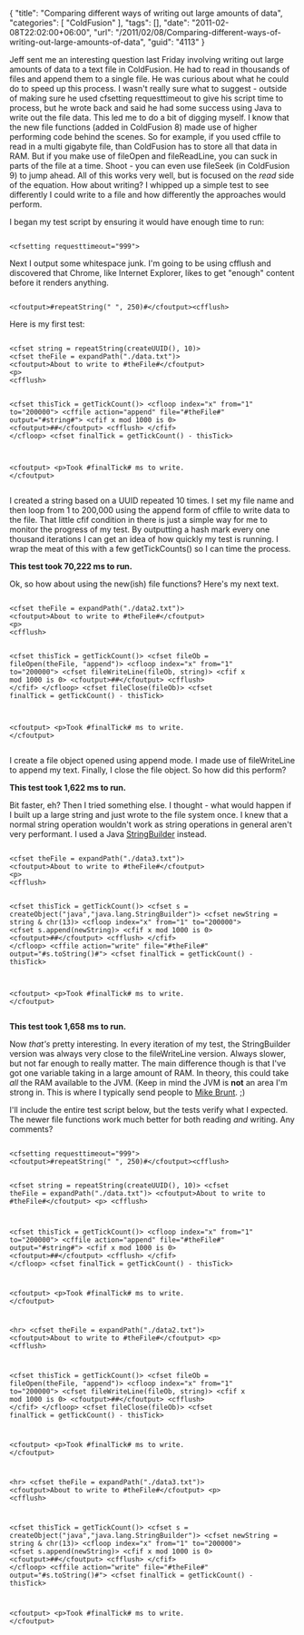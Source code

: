 {
	"title": "Comparing different ways of writing out large amounts of data",
	"categories": [
		"ColdFusion"
	],
	"tags": [],
	"date": "2011-02-08T22:02:00+06:00",
	"url": "/2011/02/08/Comparing-different-ways-of-writing-out-large-amounts-of-data",
	"guid": "4113"
}

Jeff sent me an interesting question last Friday involving writing out large amounts of data to a text file in ColdFusion. He had to read in thousands of files and append them to a single file. He was curious about what he could do to speed up this process. I wasn't really sure what to suggest - outside of making sure he used cfsetting requesttimeout to give his script time to process, but he wrote back and said he had some success using Java to write out the file data. This led me to do a bit of digging myself. I know that the new file functions (added in ColdFusion 8) made use of higher performing code behind the scenes. So for example, if you used cffile to read in a multi gigabyte file, than ColdFusion has to store all that data in RAM. But if you make use of fileOpen and fileReadLine, you can suck in parts of the file at a time. Shoot - you can even use fileSeek (in ColdFusion 9) to jump ahead. All of this works very well, but is focused on the <i>read</i> side of the equation. How about writing? I whipped up a simple test to see differently I could write to a file and how differently the approaches would perform.
<!--more-->
<p>

I began my test script by ensuring it would have enough time to run:

<p>

<code>
&lt;cfsetting requesttimeout="999"&gt;
</code>

<p>

Next I output some whitespace junk. I'm going to be using cfflush and discovered that Chrome, like Internet Explorer, likes to get "enough" content before it renders anything.

<p>

<code>
&lt;cfoutput&gt;#repeatString(" ", 250)#&lt;/cfoutput&gt;&lt;cfflush&gt;
</code>

<p>

Here is my first test:

<p>

<code>
&lt;cfset string = repeatString(createUUID(), 10)&gt;
&lt;cfset theFile = expandPath("./data.txt")&gt;
&lt;cfoutput&gt;About to write to #theFile#&lt;/cfoutput&gt;
&lt;p&gt;
&lt;cfflush&gt;

&lt;cfset thisTick = getTickCount()&gt;
&lt;cfloop index="x" from="1" to="200000"&gt;
	&lt;cffile action="append" file="#theFile#" output="#string#"&gt;
	&lt;cfif x mod 1000 is 0&gt;
		&lt;cfoutput&gt;##&lt;/cfoutput&gt;
		&lt;cfflush&gt;
	&lt;/cfif&gt;
&lt;/cfloop&gt;
&lt;cfset finalTick = getTickCount() - thisTick&gt;

&lt;cfoutput&gt;
	&lt;p&gt;Took #finalTick# ms to write.
&lt;/cfoutput&gt;	
</code>

<p>

I created a string based on a UUID repeated 10 times. I set my file name and then loop from 1 to 200,000 using the append form of cffile to write data to the file. That little cfif condition in there is just a simple way for me to monitor the progress of my test. By outputting a hash mark every one thousand iterations I can get an idea of how quickly my test is running. I wrap the meat of this with a few getTickCounts() so I can time the process. 

<p>

<b>This test took 70,222 ms to run.</b>

<p>

Ok, so how about using the new(ish) file functions? Here's my next text.

<p>

<code>
&lt;cfset theFile = expandPath("./data2.txt")&gt;
&lt;cfoutput&gt;About to write to #theFile#&lt;/cfoutput&gt;
&lt;p&gt;
&lt;cfflush&gt;

&lt;cfset thisTick = getTickCount()&gt;
&lt;cfset fileOb = fileOpen(theFile, "append")&gt;
&lt;cfloop index="x" from="1" to="200000"&gt;
	&lt;cfset fileWriteLine(fileOb, string)&gt;
	&lt;cfif x mod 1000 is 0&gt;
		&lt;cfoutput&gt;##&lt;/cfoutput&gt;
		&lt;cfflush&gt;
	&lt;/cfif&gt;
&lt;/cfloop&gt;
&lt;cfset fileClose(fileOb)&gt;
&lt;cfset finalTick = getTickCount() - thisTick&gt;

&lt;cfoutput&gt;
	&lt;p&gt;Took #finalTick# ms to write.
&lt;/cfoutput&gt;	
</code>

<p>

I create a file object opened using append mode. I made use of fileWriteLine to append my text. Finally, I close the file object. So how did this perform?

<p>

<b>This test took 1,622 ms to run.</b>

<p>

Bit faster, eh? Then I tried something else. I thought - what would happen if I built up a large string and just wrote to the file system once. I knew that a normal string operation wouldn't work as string operations in general aren't very performant. I used a Java <a href="http://download.oracle.com/javase/1.5.0/docs/api/java/lang/StringBuilder.html">StringBuilder</a> instead.

<p>

<code>
&lt;cfset theFile = expandPath("./data3.txt")&gt;
&lt;cfoutput&gt;About to write to #theFile#&lt;/cfoutput&gt;
&lt;p&gt;
&lt;cfflush&gt;

&lt;cfset thisTick = getTickCount()&gt;
&lt;cfset s = createObject("java","java.lang.StringBuilder")&gt;
&lt;cfset newString = string & chr(13)&gt;
&lt;cfloop index="x" from="1" to="200000"&gt;
	&lt;cfset s.append(newString)&gt;
	&lt;cfif x mod 1000 is 0&gt;
		&lt;cfoutput&gt;##&lt;/cfoutput&gt;
		&lt;cfflush&gt;
	&lt;/cfif&gt;
&lt;/cfloop&gt;
&lt;cffile action="write" file="#theFile#" output="#s.toString()#"&gt;
&lt;cfset finalTick = getTickCount() - thisTick&gt;

&lt;cfoutput&gt;
	&lt;p&gt;Took #finalTick# ms to write.
&lt;/cfoutput&gt;	
</code>

<p>

<b>This test took 1,658 ms to run.</b>

<p>

Now <i>that's</i> pretty interesting. In every iteration of my test, the StringBuilder version was always very close to the fileWriteLine version. Always slower, but not far enough to really matter. The main difference though is that I've got one variable taking in a large amount of RAM. In theory, this could take <i>all</i> the RAM available to the JVM. (Keep in mind the JVM is <b>not</b> an area I'm strong in. This is where I typically send people to <a href="http://www.cfwhisperer.com/">Mike Brunt</a>. ;)

<p>

I'll include the entire test script below, but the tests verify what I expected. The newer file functions work much better for both reading <i>and</i> writing. Any comments?

<p>

<code>
&lt;cfsetting requesttimeout="999"&gt;
&lt;cfoutput&gt;#repeatString(" ", 250)#&lt;/cfoutput&gt;&lt;cfflush&gt;

&lt;cfset string = repeatString(createUUID(), 10)&gt;
&lt;cfset theFile = expandPath("./data.txt")&gt;
&lt;cfoutput&gt;About to write to #theFile#&lt;/cfoutput&gt;
&lt;p&gt;
&lt;cfflush&gt;

&lt;cfset thisTick = getTickCount()&gt;
&lt;cfloop index="x" from="1" to="200000"&gt;
	&lt;cffile action="append" file="#theFile#" output="#string#"&gt;
	&lt;cfif x mod 1000 is 0&gt;
		&lt;cfoutput&gt;##&lt;/cfoutput&gt;
		&lt;cfflush&gt;
	&lt;/cfif&gt;
&lt;/cfloop&gt;
&lt;cfset finalTick = getTickCount() - thisTick&gt;

&lt;cfoutput&gt;
	&lt;p&gt;Took #finalTick# ms to write.
&lt;/cfoutput&gt;	

&lt;hr&gt;
&lt;cfset theFile = expandPath("./data2.txt")&gt;
&lt;cfoutput&gt;About to write to #theFile#&lt;/cfoutput&gt;
&lt;p&gt;
&lt;cfflush&gt;

&lt;cfset thisTick = getTickCount()&gt;
&lt;cfset fileOb = fileOpen(theFile, "append")&gt;
&lt;cfloop index="x" from="1" to="200000"&gt;
	&lt;cfset fileWriteLine(fileOb, string)&gt;
	&lt;cfif x mod 1000 is 0&gt;
		&lt;cfoutput&gt;##&lt;/cfoutput&gt;
		&lt;cfflush&gt;
	&lt;/cfif&gt;
&lt;/cfloop&gt;
&lt;cfset fileClose(fileOb)&gt;
&lt;cfset finalTick = getTickCount() - thisTick&gt;

&lt;cfoutput&gt;
	&lt;p&gt;Took #finalTick# ms to write.
&lt;/cfoutput&gt;	

&lt;hr&gt;
&lt;cfset theFile = expandPath("./data3.txt")&gt;
&lt;cfoutput&gt;About to write to #theFile#&lt;/cfoutput&gt;
&lt;p&gt;
&lt;cfflush&gt;

&lt;cfset thisTick = getTickCount()&gt;
&lt;cfset s = createObject("java","java.lang.StringBuilder")&gt;
&lt;cfset newString = string & chr(13)&gt;
&lt;cfloop index="x" from="1" to="200000"&gt;
	&lt;cfset s.append(newString)&gt;
	&lt;cfif x mod 1000 is 0&gt;
		&lt;cfoutput&gt;##&lt;/cfoutput&gt;
		&lt;cfflush&gt;
	&lt;/cfif&gt;
&lt;/cfloop&gt;
&lt;cffile action="write" file="#theFile#" output="#s.toString()#"&gt;
&lt;cfset finalTick = getTickCount() - thisTick&gt;

&lt;cfoutput&gt;
	&lt;p&gt;Took #finalTick# ms to write.
&lt;/cfoutput&gt;	
</code>